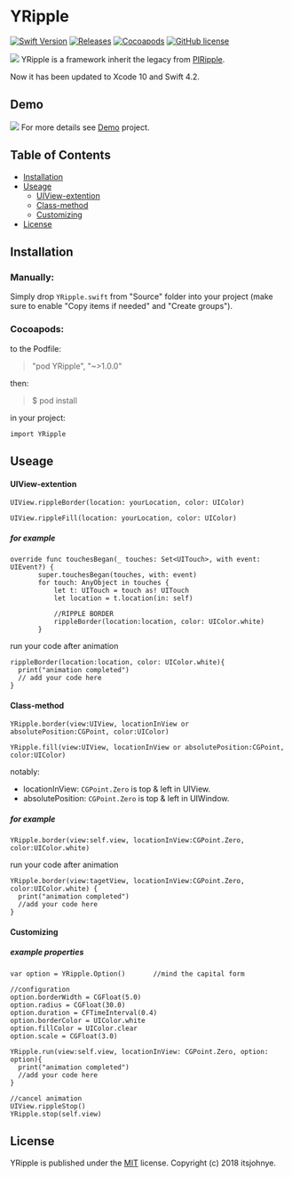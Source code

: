 
# YRipple
[![Swift Version](https://img.shields.io/badge/Swift_Version-4.2-orange.svg)](https://docs.swift.org/swift-book)
[![Releases](https://img.shields.io/badge/Releases-1.0.0-green.svg)](https://github.com/itsjohnye/YRipple/releases)
[![Cocoapods](https://img.shields.io/badge/Cocoapods-compatible-brightgreen.svg)](https://cocoapods.org)
[![GitHub license](https://img.shields.io/badge/Lisence-MIT-blue.svg)](LICENSE.md)

![](https://github.com/itsjohnye/YRipple/blob/master/YRipple_Logo.png)
YRipple is a framework inherit the legacy from [PIRipple](https://github.com/pixel-ink/PIRipple).

Now it has been updated to Xcode 10 and Swift 4.2.


## Demo
![](https://github.com/itsjohnye/YRipple/blob/master/Demo.gif)
For more details see [Demo](https://github.com/itsjohnye/YRipple/tree/master/YRippleDemo) project.

## Table of Contents
- [Installation](#Installation)
- [Useage](#Useage)
    - [UIView-extention](#UIView-extention)
    - [Class-method](#Class-method)
    - [Customizing](#Customizing)
- [License](#License)


## Installation
### Manually:
Simply drop `YRipple.swift` from "Source" folder into your project (make sure to enable "Copy items if needed" and "Create groups").
### Cocoapods:
to the Podfile:

>"pod YRipple", "~>1.0.0"

then:
>$ pod install

in your project:
```
import YRipple
```


## Useage
#### UIView-extention
```
UIView.rippleBorder(location: yourLocation, color: UIColor)
```
```
UIView.rippleFill(location: yourLocation, color: UIColor)
```
##### for example
```
override func touchesBegan(_ touches: Set<UITouch>, with event: UIEvent?) {
       super.touchesBegan(touches, with: event)
       for touch: AnyObject in touches {
           let t: UITouch = touch as! UITouch
           let location = t.location(in: self)

           //RIPPLE BORDER
           rippleBorder(location:location, color: UIColor.white)       
       }
```
run your code after animation
```
rippleBorder(location:location, color: UIColor.white){
  print("animation completed")
  // add your code here
}
```

#### Class-method
```
YRipple.border(view:UIView, locationInView or absolutePosition:CGPoint, color:UIColor)
```
```
YRipple.fill(view:UIView, locationInView or absolutePosition:CGPoint, color:UIColor)
```
notably:
- locationInView: `CGPoint.Zero` is top & left in UIView.
- absolutePosition: `CGPoint.Zero` is top & left in UIWindow.

##### for example
```
YRipple.border(view:self.view, locationInView:CGPoint.Zero, color:UIColor.white)
```
run your code after animation
```
YRipple.border(view:tagetView, locationInView:CGPoint.Zero, color:UIColor.white) {
  print("animation completed")
  //add your code here
}
```
#### Customizing
##### example properties
```
var option = YRipple.Option()       //mind the capital form

//configuration
option.borderWidth = CGFloat(5.0)
option.radius = CGFloat(30.0)
option.duration = CFTimeInterval(0.4)
option.borderColor = UIColor.white
option.fillColor = UIColor.clear
option.scale = CGFloat(3.0)

YRipple.run(view:self.view, locationInView: CGPoint.Zero, option: option){
  print("animation completed")
  //add your code here
}

//cancel animation
UIView.rippleStop()
YRipple.stop(self.view)
```

## License
YRipple is published under the [MIT](https://github.com/itsjohnye/YRipple/blob/master/LICENSE) license.
Copyright (c) 2018 itsjohnye.
